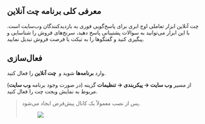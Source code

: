 <h2>معرفی کلی برنامه چت آنلاین</h2><p>چت آنلاین ابزار تعاملی اوج ابری برای پاسخ‌گویی فوری به بازدیدکنندگان وب‌سایت است. با این ابزار می‌توانید به سوالات پشتیبانی پاسخ دهید، سرنخ‌های فروش را شناسایی و پیگیری کنید و گفتگوها را به تیکت یا فرصت فروش تبدیل نمایید.</p><h2>فعال‌سازی</h2><p>وارد <strong>برنامه‌ها</strong> شوید و&nbsp;<strong> چت آنلاین </strong>را فعال کنید.</p><p>(در صورت وجود برنامه <strong>وب سایت</strong>) از مسیر <strong>وب‌ سایت → پیکربندی → تنظیمات</strong> گزینه مربوط به نمایش ویجت چت را فعال کنید.</p><blockquote><p>پس از نصب معمولاً یک کانال پیش‌فرض ایجاد می‌شود.</p><figure class="image"><img src="https://hub.amootsoft.com/content/editor/38dcf755-1835-4263-8e7c-83ba9cfade661.png.png"></figure></blockquote>